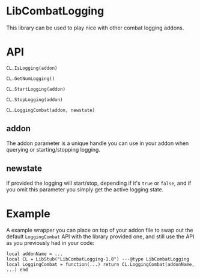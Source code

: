 LibCombatLogging
==========================
This library can be used to play nice with other combat logging addons.

# API

`CL.IsLogging(addon)`

`CL.GetNumLogging()`

`CL.StartLogging(addon)`

`CL.StopLogging(addon)`

`CL.LoggingCombat(addon, newstate)`

## addon

The addon parameter is a unique handle you can use in your addon when querying or starting/stopping logging.

## newstate

If provided the logging will start/stop, depending if it's `true` or `false`, and if you omit this parameter you simply get the active logging state.

# Example

A example wrapper you can place on top of your addon file to swap out the default `LoggingCombat` API with the library provided one, and still use the API as you previously had in your code:

```
local addonName = ...
local CL = LibStub("LibCombatLogging-1.0") ---@type LibCombatLogging
local LoggingCombat = function(...) return CL.LoggingCombat(addonName, ...) end
```
